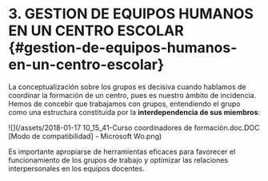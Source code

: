 # 3. GESTION DE EQUIPOS HUMANOS EN UN CENTRO ESCOLAR {#gestion-de-equipos-humanos-en-un-centro-escolar}

La conceptualización sobre los grupos es decisiva cuando hablamos de coordinar la formación de un centro, pues es nuestro ámbito de incidencia. Hemos de concebir que trabajamos con grupos, entendiendo el grupo como una estructura constituida por la **interdependencia de sus miembros**:

![](/assets/2018-01-17 10_15_41-Curso coordinadores de formación.doc.DOC [Modo de compatibilidad] - Microsoft Wo.png)

Es importante apropiarse de herramientas eficaces para favorecer el funcionamiento de los grupos de trabajo y optimizar las relaciones interpersonales en los equipos docentes.